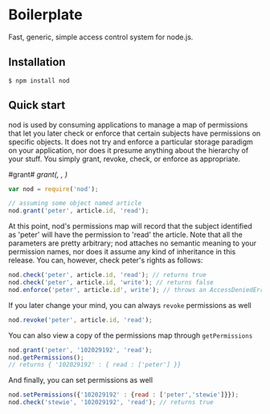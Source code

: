 Boilerplate
=====

Fast, generic, simple access control system for node.js.

## Installation

	$ npm install nod

## Quick start

nod is used by consuming applications to manage a map of permissions that let you later check or enforce that certain subjects have permissions on specific objects.
It does not try and enforce a particular storage paradigm on your application, nor does it presume anything about the hierarchy of your stuff.  You simply grant, revoke, check, or enforce as appropriate.

#grant#
_grant(<subjectId>, <resourceId>, <permission>)_
```js
var nod = require('nod');

// assuming some object named article
nod.grant('peter', article.id, 'read');
```

At this point, nod's permissions map will record that the subject identified as 'peter' will have the permission to 'read' the article.
Note that all the parameters are pretty arbitrary; nod attaches no semantic meaning to your permission names, nor does it assume any kind of inheritance in this release.
You can, however, check peter's rights as follows:

```javascript
nod.check('peter', article.id, 'read'); // returns true
nod.check('peter', article.id, 'write'); // returns false
nod.enforce('peter', article.id', write'); // throws an AccessDeniedError
```

If you later change your mind, you can always `revoke` permissions as well

```javascript
nod.revoke('peter', article.id, 'read');
```

You can also view a copy of the permissions map through `getPermissions`

```javascript
nod.grant('peter', '102029192', 'read');
nod.getPermissions();
// returns { '102029192' : { read : ['peter'] }}
```

And finally, you can set permissions as well

```javascript
nod.setPermissions({'102029192' : {read : ['peter','stewie']}});
nod.check('stewie', '102029192', 'read'); // returns true
```